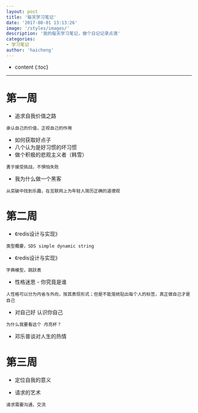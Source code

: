 ```yaml
---
layout: post
title: '每天学习笔记'
date: '2017-08-01 13:13:26'
image: '/styles/images/'
description: '我的每天学习笔记，做个日记记录点滴'
categories:
- 学习笔记
author: 'haicheng'
---
```


* content
{:toc}
---------------------------------------

# 第一周
- 追求自我价值之路
```
承认自己的价值，正视自己的作用
```
- 如何获取好点子
- 八个认为是好习惯的坏习惯
- 做个积极的悲观主义者（韩雪）
```
勇于接受挑战，不惧怕失败
```
- 我为什么做一个黑客
```
从突破中找到乐趣，在互联网上为年轻人简历正确的道德观   
```

# 第二周
- 《redis设计与实现》
```
类型概要，SDS simple dynamic string
```
- 《redis设计与实现》
```
字典模型，跳跃表
```
- 性格迷思 - 你究竟是谁
```
人性格可以分为内省与外向，按其表现形式；但是不能笼统贴出每个人的标签，真正做自己才是自己
```

- 对自己好 认识你自己
```
为什么我要看这个 月亮杯？
```
- 邓乐普谈对人生的热情

# 第三周
- 定位自我的意义


- 请求的艺术
```
请求需要沟通，交流
```


